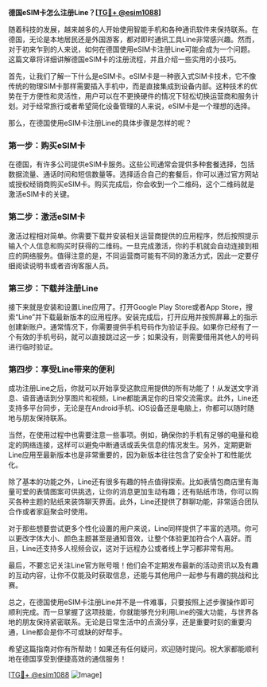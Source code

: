 **德国eSIM卡怎么注册Line？[[TG💪+ @esim1088](https://t.me/s/esim1088)]**

随着科技的发展，越来越多的人开始使用智能手机和各种通讯软件来保持联系。在德国，无论是本地居民还是外国游客，都对即时通讯工具Line非常感兴趣。然而，对于初来乍到的人来说，如何在德国使用eSIM卡注册Line可能会成为一个问题。这篇文章将详细讲解德国eSIM卡的注册流程，并且介绍一些实用的小技巧。

首先，让我们了解一下什么是eSIM卡。eSIM卡是一种嵌入式SIM卡技术，它不像传统的物理SIM卡那样需要插入手机中，而是直接集成到设备内部。这种技术的优势在于方便性和灵活性，用户可以在不更换硬件的情况下轻松切换运营商和服务计划。对于经常旅行或者希望简化设备管理的人来说，eSIM卡是一个理想的选择。

那么，在德国使用eSIM卡注册Line的具体步骤是怎样的呢？

### 第一步：购买eSIM卡

在德国，有许多公司提供eSIM卡服务。这些公司通常会提供多种套餐选择，包括数据流量、通话时间和短信数量等。选择适合自己的套餐后，你可以通过官方网站或授权经销商购买eSIM卡。购买完成后，你会收到一个二维码，这个二维码就是激活eSIM卡的关键。

### 第二步：激活eSIM卡

激活过程相对简单。你需要下载并安装相关运营商提供的应用程序，然后按照提示输入个人信息和购买时获得的二维码。一旦完成激活，你的手机就会自动连接到相应的网络服务。值得注意的是，不同运营商可能有不同的激活方式，因此一定要仔细阅读说明书或者咨询客服人员。

### 第三步：下载并注册Line

接下来就是安装和设置Line应用了。打开Google Play Store或者App Store，搜索“Line”并下载最新版本的应用程序。安装完成后，打开应用并按照屏幕上的指示创建新账户。通常情况下，你需要提供手机号码作为验证手段。如果你已经有了一个有效的手机号码，就可以直接跳过这一步；如果没有，则需要借用其他人的号码进行临时验证。

### 第四步：享受Line带来的便利

成功注册Line之后，你就可以开始享受这款应用提供的所有功能了！从发送文字消息、语音通话到分享图片和视频，Line都能满足你的日常交流需求。此外，Line还支持多平台同步，无论是在Android手机、iOS设备还是电脑上，你都可以随时随地与朋友保持联系。

当然，在使用过程中也需要注意一些事项。例如，确保你的手机有足够的电量和稳定的网络连接，这样可以避免中断通话或丢失信息的情况发生。另外，定期更新Line应用至最新版本也是非常重要的，因为新版本往往包含了安全补丁和性能优化。

除了基本的功能之外，Line还有很多有趣的特点值得探索。比如表情包商店里有海量可爱的表情图案可供挑选，让你的消息更加生动有趣；还有贴纸市场，你可以购买各种主题的贴纸来装饰聊天界面。此外，Line还提供了群聊功能，非常适合团队合作或者家庭聚会时使用。

对于那些想要尝试更多个性化设置的用户来说，Line同样提供了丰富的选项。你可以更改字体大小、颜色主题甚至是通知音效，让整个体验更加符合个人喜好。而且，Line还支持多人视频会议，这对于远程办公或者线上学习都非常有用。

最后，不要忘记关注Line官方账号哦！他们会不定期发布最新的活动资讯以及有趣的互动内容，让你不仅能及时获取信息，还能与其他用户一起参与有趣的挑战和比赛。

总之，在德国使用eSIM卡注册Line并不是一件难事，只要按照上述步骤操作即可顺利完成。而一旦掌握了这项技能，你就能够充分利用Line的强大功能，与世界各地的朋友保持紧密联系。无论是日常生活中的点滴分享，还是重要时刻的重要沟通，Line都会是你不可或缺的好帮手。

希望这篇指南对你有所帮助！如果还有任何疑问，欢迎随时提问。祝大家都能顺利地在德国享受到便捷高效的通信服务！

[[TG💪+ @esim1088](https://t.me/s/esim1088) ![Image](https://i.postimg.cc/4NQfJmqS/Snipaste-2025-05-13-00-14-12.png)]